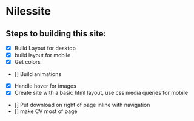 # Nilessite

## Steps to building this site:

- [x] Build Layout for desktop
- [x] build layout for mobile
- [x] Get colors
- [] Build animations
- [x] Handle hover for images
- [x] Create site with a basic html layout, use css media queries for mobile

- [] Put download on right of page inline with navigation
- [] make CV most of page
